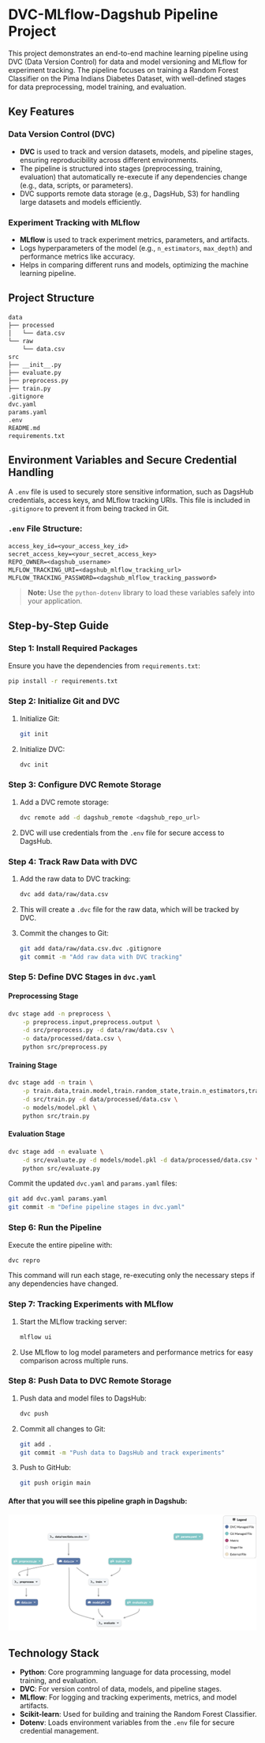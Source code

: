 

# DVC-MLflow-Dagshub Pipeline Project

This project demonstrates an end-to-end machine learning pipeline using DVC (Data Version Control) for data and model versioning and MLflow for experiment tracking. The pipeline focuses on training a Random Forest Classifier on the Pima Indians Diabetes Dataset, with well-defined stages for data preprocessing, model training, and evaluation.

## Key Features

### Data Version Control (DVC)
- **DVC** is used to track and version datasets, models, and pipeline stages, ensuring reproducibility across different environments.
- The pipeline is structured into stages (preprocessing, training, evaluation) that automatically re-execute if any dependencies change (e.g., data, scripts, or parameters).
- DVC supports remote data storage (e.g., DagsHub, S3) for handling large datasets and models efficiently.

### Experiment Tracking with MLflow
- **MLflow** is used to track experiment metrics, parameters, and artifacts.
- Logs hyperparameters of the model (e.g., `n_estimators`, `max_depth`) and performance metrics like accuracy.
- Helps in comparing different runs and models, optimizing the machine learning pipeline.

## Project Structure

```
data
├── processed
│   └── data.csv
└── raw
    └── data.csv
src
├── __init__.py
├── evaluate.py
├── preprocess.py
├── train.py
.gitignore
dvc.yaml
params.yaml
.env
README.md
requirements.txt
```

## Environment Variables and Secure Credential Handling

A `.env` file is used to securely store sensitive information, such as DagsHub credentials, access keys, and MLflow tracking URIs. This file is included in `.gitignore` to prevent it from being tracked in Git.

### `.env` File Structure:

```
access_key_id=<your_access_key_id>
secret_access_key=<your_secret_access_key>
REPO_OWNER=<dagshub_username>
MLFLOW_TRACKING_URI=<dagshub_mlflow_tracking_url>
MLFLOW_TRACKING_PASSWORD=<dagshub_mlflow_tracking_password>
```

> **Note:** Use the `python-dotenv` library to load these variables safely into your application.

## Step-by-Step Guide

### Step 1: Install Required Packages

Ensure you have the dependencies from `requirements.txt`:

```bash
pip install -r requirements.txt
```

### Step 2: Initialize Git and DVC

1. Initialize Git:
   ```bash
   git init
   ```
   
2. Initialize DVC:
   ```bash
   dvc init
   ```

### Step 3: Configure DVC Remote Storage

1. Add a DVC remote storage:
   ```bash
   dvc remote add -d dagshub_remote <dagshub_repo_url>
   ```
   
2. DVC will use credentials from the `.env` file for secure access to DagsHub.

### Step 4: Track Raw Data with DVC

1. Add the raw data to DVC tracking:
   ```bash
   dvc add data/raw/data.csv
   ```
2. This will create a `.dvc` file for the raw data, which will be tracked by DVC.

3. Commit the changes to Git:
   ```bash
   git add data/raw/data.csv.dvc .gitignore
   git commit -m "Add raw data with DVC tracking"
   ```

### Step 5: Define DVC Stages in `dvc.yaml`

#### Preprocessing Stage

```bash
dvc stage add -n preprocess \
    -p preprocess.input,preprocess.output \
    -d src/preprocess.py -d data/raw/data.csv \
    -o data/processed/data.csv \
    python src/preprocess.py
```

#### Training Stage

```bash
dvc stage add -n train \
    -p train.data,train.model,train.random_state,train.n_estimators,train.max_depth \
    -d src/train.py -d data/processed/data.csv \
    -o models/model.pkl \
    python src/train.py
```

#### Evaluation Stage

```bash
dvc stage add -n evaluate \
    -d src/evaluate.py -d models/model.pkl -d data/processed/data.csv \
    python src/evaluate.py
```

Commit the updated `dvc.yaml` and `params.yaml` files:
```bash
git add dvc.yaml params.yaml
git commit -m "Define pipeline stages in dvc.yaml"
```

### Step 6: Run the Pipeline

Execute the entire pipeline with:
```bash
dvc repro
```

This command will run each stage, re-executing only the necessary steps if any dependencies have changed.

### Step 7: Tracking Experiments with MLflow

1. Start the MLflow tracking server:
   ```bash
   mlflow ui
   ```

2. Use MLflow to log model parameters and performance metrics for easy comparison across multiple runs.

### Step 8: Push Data to DVC Remote Storage

1. Push data and model files to DagsHub:
   ```bash
   dvc push
   ```

2. Commit all changes to Git:
   ```bash
   git add .
   git commit -m "Push data to DagsHub and track experiments"
   ```

3. Push to GitHub:
   ```bash
   git push origin main
   ```



#### After that you will see this pipeline graph in Dagshub:
![](dvc_pipeline.png)


## Technology Stack

- **Python**: Core programming language for data processing, model training, and evaluation.
- **DVC**: For version control of data, models, and pipeline stages.
- **MLflow**: For logging and tracking experiments, metrics, and model artifacts.
- **Scikit-learn**: Used for building and training the Random Forest Classifier.
- **Dotenv**: Loads environment variables from the `.env` file for secure credential management.

